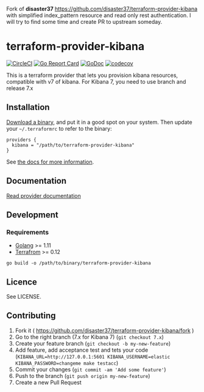 Fork of **disaster37** https://github.com/disaster37/terraform-provider-kibana with simplified index_pattern resource and read only rest authentication. I will try to find some time and create PR to upstream someday.

# terraform-provider-kibana

[![CircleCI](https://circleci.com/gh/disaster37/terraform-provider-kibana/tree/7.x.svg?style=svg)](https://circleci.com/gh/disaster37/terraform-provider-kibana/tree/7.x)
[![Go Report Card](https://goreportcard.com/badge/github.com/disaster37/terraform-provider-kibana)](https://goreportcard.com/report/github.com/disaster37/terraform-provider-kibana)
[![GoDoc](https://godoc.org/github.com/disaster37/terraform-provider-kibana?status.svg)](http://godoc.org/github.com/disaster37/terraform-provider-kibana)
[![codecov](https://codecov.io/gh/disaster37/terraform-provider-kibana/branch/7.x/graph/badge.svg)](https://codecov.io/gh/disaster37/terraform-provider-kibana/branch/7.x)

This is a terraform provider that lets you provision kibana resources, compatible with v7 of kibana.
For Kibana 7, you need to use branch and release 7.x

## Installation

[Download a binary](https://github.com/disaster37/terraform-provider-kibana/releases), and put it in a good spot on your system. Then update your `~/.terraformrc` to refer to the binary:

```hcl
providers {
  kibana = "/path/to/terraform-provider-kibana"
}
```

See [the docs for more information](https://www.terraform.io/docs/plugins/basics.html).


## Documentation

[Read provider documentation](docs/index.md)


## Development

### Requirements

* [Golang](https://golang.org/dl/) >= 1.11
* [Terrafrom](https://www.terraform.io/) >= 0.12

```
go build -o /path/to/binary/terraform-provider-kibana
```

## Licence

See LICENSE.

## Contributing

1. Fork it ( https://github.com/disaster37/terraform-provider-kibana/fork )
2. Go to the right branch (7.x for Kibana 7) (`git checkout 7.x`)
3. Create your feature branch (`git checkout -b my-new-feature`)
4. Add feature, add acceptance test and tets your code (`KIBANA_URL=http://127.0.0.1:5601 KIBANA_USERNAME=elastic KIBANA_PASSWORD=changeme make testacc`)
5. Commit your changes (`git commit -am 'Add some feature'`)
6. Push to the branch (`git push origin my-new-feature`)
7. Create a new Pull Request